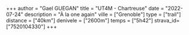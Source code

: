 +++
author = "Gael GUEGAN"
title = "UT4M - Chartreuse"
date = "2022-07-24"
description = "À la one again"
ville = ["Grenoble"]
type = ["trail"]
distance = ["40km"]
denivele = ["2600m"]
temps = ["5h42"]
strava_id=["7520104330"]
+++
